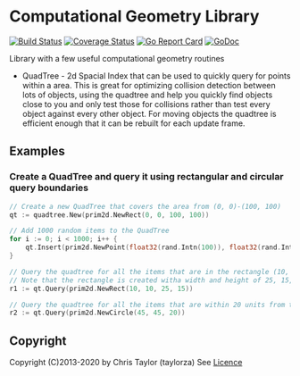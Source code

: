 # Computational Geometry Library 
[![Build Status](https://travis-ci.org/taylorza/go-compgeo.svg?branch=master)](https://travis-ci.org/taylorza/go-compgeo) [![Coverage Status](https://coveralls.io/repos/github/taylorza/go-compgeo/badge.svg?branch=master)](https://coveralls.io/github/taylorza/go-compgeo?branch=master) [![Go Report Card](https://goreportcard.com/badge/github.com/taylorza/go-compgeo)](https://goreportcard.com/report/github.com/taylorza/go-compgeo) [![GoDoc](http://img.shields.io/badge/go-documentation-blue.svg?style=flat-square)](http://godoc.org/github.com/taylorza/go-compgeo)

Library with a few useful computational geometry routines

* QuadTree - 2d Spacial Index that can be used to quickly query for points within a area. This is great for optimizing collision detection between lots of objects, using the quadtree and help you quickly find objects close to you and only test those for collisions rather than test every object against every other object. For moving objects the quadtree is efficient enough that it can be rebuilt for each update frame.

## Examples

### Create a QuadTree and query it using rectangular and circular query boundaries
```go
// Create a new QuadTree that covers the area from (0, 0)-(100, 100)
qt := quadtree.New(prim2d.NewRect(0, 0, 100, 100))

// Add 1000 random items to the QuadTree
for i := 0; i < 1000; i++ {
    qt.Insert(prim2d.NewPoint(float32(rand.Intn(100)), float32(rand.Intn(100))))
}

// Query the quadtree for all the items that are in the rectangle (10, 10) - (35, 25).
// Note that the rectangle is created witha width and height of 25, 15, which give the bottom right coordinate of (35, 25)
r1 := qt.Query(prim2d.NewRect(10, 10, 25, 15))

// Query the quadtree for all the items that are within 20 units from the location 45, 45. This uses a circle to query the quadtree
r2 := qt.Query(prim2d.NewCircle(45, 45, 20))
```

## Copyright 
Copyright (C)2013-2020 by Chris Taylor (taylorza)
See [Licence](https://github.com/taylorza/go-compgeo/blob/master/LICENSE)
